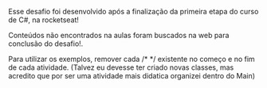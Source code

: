 Esse desafio foi desenvolvido após a finalização da primeira etapa do curso de C#, na rocketseat! 

Conteúdos não encontrados na aulas foram buscados na web para conclusão do desafio!.

Para utilizar os exemplos, remover cada /* */ existente no começo e no fim de cada atividade. (Talvez eu devesse ter criado novas classes, mas acredito que por ser uma atividade mais didatica organizei dentro do Main)

